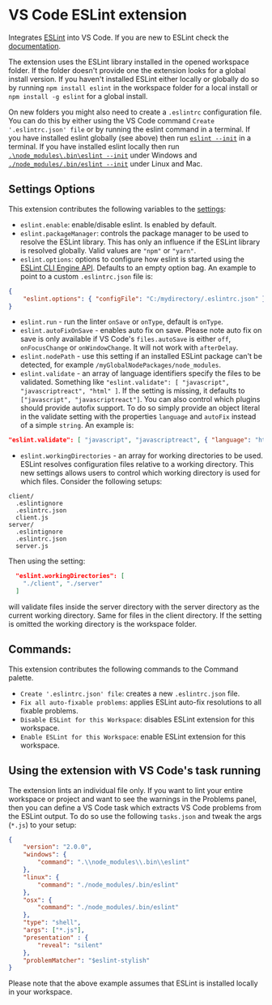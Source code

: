 # VS Code ESLint extension

Integrates [ESLint](http://eslint.org/) into VS Code. If you are new to ESLint check the [documentation](http://eslint.org/).

The extension uses the ESLint library installed in the opened workspace folder. If the folder doesn't provide one the extension looks for a global install version. If you haven't installed ESLint either locally or globally do so by running `npm install eslint` in the workspace folder for a local install or `npm install -g eslint` for a global install.

On new folders you might also need to create a `.eslintrc` configuration file. You can do this by either using the VS Code command `Create '.eslintrc.json' file` or by running the eslint command in a terminal. If you have installed eslint globally (see above) then run [`eslint --init`](http://eslint.org/docs/user-guide/command-line-interface) in a terminal. If you have installed eslint locally then run [`.\node_modules\.bin\eslint --init`](http://eslint.org/docs/user-guide/command-line-interface) under Windows and [`./node_modules/.bin/eslint --init`](http://eslint.org/docs/user-guide/command-line-interface) under Linux and Mac.

## Settings Options

This extension contributes the following variables to the [settings](https://code.visualstudio.com/docs/customization/userandworkspace):

- `eslint.enable`: enable/disable eslint. Is enabled by default.
- `eslint.packageManager`: controls the package manager to be used to resolve the ESLint library. This has only an influence if the ESLint library is resolved globally. Valid values are `"npm"` or `"yarn"`.
- `eslint.options`: options to configure how eslint is started using the [ESLint CLI Engine API](http://eslint.org/docs/developer-guide/nodejs-api#cliengine). Defaults to an empty option bag.
  An example to point to a custom `.eslintrc.json` file is:
```json
{
	"eslint.options": { "configFile": "C:/mydirectory/.eslintrc.json" }
}
```
- `eslint.run` - run the linter `onSave` or `onType`, default is `onType`.
- `eslint.autoFixOnSave` - enables auto fix on save. Please note auto fix on save is only available if VS Code's `files.autoSave` is either `off`, `onFocusChange` or `onWindowChange`. It will not work with `afterDelay`.
- `eslint.nodePath` - use this setting if an installed ESLint package can't be detected, for example `/myGlobalNodePackages/node_modules`.
- `eslint.validate` - an array of language identifiers specify the files to be validated. Something like `"eslint.validate": [ "javascript", "javascriptreact", "html" ]`. If the setting is missing, it defaults to `["javascript", "javascriptreact"]`. You can also control which plugins should provide autofix support. To do so simply provide an object literal in the validate setting with the properties `language` and `autoFix` instead of a simple `string`. An example is:
```json
"eslint.validate": [ "javascript", "javascriptreact", { "language": "html", "autoFix": true } ]
```

- `eslint.workingDirectories` - an array for working directories to be used. ESLint resolves configuration files relative to a working directory. This new settings allows users to control which working directory is used for which files. Consider the following setups:
```
client/
  .eslintignore
  .eslintrc.json
  client.js
server/
  .eslintignore
  .eslintrc.json
  server.js
```
Then using the setting:
```json
  "eslint.workingDirectories": [
    "./client", "./server"
  ]
```
will validate files inside the server directory with the server directory as the current working directory. Same for files in the client directory. If the setting is omitted the working directory is the workspace folder.

## Commands:

This extension contributes the following commands to the Command palette.

- `Create '.eslintrc.json' file`: creates a new `.eslintrc.json` file.
- `Fix all auto-fixable problems`: applies ESLint auto-fix resolutions to all fixable problems.
- `Disable ESLint for this Workspace`: disables ESLint extension for this workspace.
- `Enable ESLint for this Workspace`: enable ESLint extension for this workspace.

## Using the extension with VS Code's task running

The extension lints an individual file only. If you want to lint your entire workspace or project and want to see the warnings in the Problems panel, then you can define a VS Code task which extracts VS Code problems from the ESLint output. To do so use the following `tasks.json` and tweak the args (`*.js`) to your setup:

```json
{
    "version": "2.0.0",
    "windows": {
        "command": ".\\node_modules\\.bin\\eslint"
    },
    "linux": {
        "command": "./node_modules/.bin/eslint"
    },
    "osx": {
        "command": "./node_modules/.bin/eslint"
    },
    "type": "shell",
    "args": ["*.js"],
    "presentation" : {
        "reveal": "silent" 
    },
    "problemMatcher": "$eslint-stylish"   
}
```

Please note that the above example assumes that ESLint is installed locally in your workspace.
